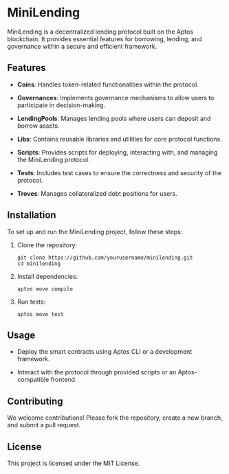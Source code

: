 
# MiniLending

MiniLending is a decentralized lending protocol built on the Aptos blockchain. It provides essential features for borrowing, lending, and governance within a secure and efficient framework.

## Features

-   **Coins**: Handles token-related functionalities within the protocol.
    
-   **Governances**: Implements governance mechanisms to allow users to participate in decision-making.
    
-   **LendingPools**: Manages lending pools where users can deposit and borrow assets.
    
-   **Libs**: Contains reusable libraries and utilities for core protocol functions.
    
-   **Scripts**: Provides scripts for deploying, interacting with, and managing the MiniLending protocol.
    
-   **Tests**: Includes test cases to ensure the correctness and security of the protocol.
    
-   **Troves**: Manages collateralized debt positions for users.
    

## Installation

To set up and run the MiniLending project, follow these steps:

1.  Clone the repository:
    
    ```
    git clone https://github.com/yourusername/minilending.git
    cd minilending
    ```
    
2.  Install dependencies:
    
    ```
    aptos move compile
    ```
    
3.  Run tests:
    
    ```
    aptos move test
    ```
    

## Usage

-   Deploy the smart contracts using Aptos CLI or a development framework.
    
-   Interact with the protocol through provided scripts or an Aptos-compatible frontend.
    

## Contributing

We welcome contributions! Please fork the repository, create a new branch, and submit a pull request.

## License

This project is licensed under the MIT License.
